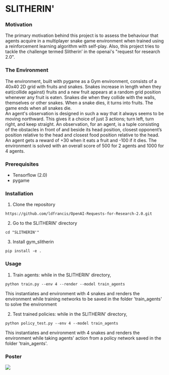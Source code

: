 # SLITHERIN'

### Motivation
The primary motivation behind this project is to assess the behaviour that agents acquire in a multiplayer snake game environment when trained using a reinforcement learning algorithm with self-play. Also, this project tries to tackle the challenge termed Slitherin’  in the openai's "request for research 2.0".



### The Environment
The environment, built with pygame as a Gym environment, consists of a 40x40 2D grid with fruits and snakes. Snakes increase in length when they eat(collide against) fruits and a new fruit appears at a random grid position whenever any fruit is eaten. Snakes die when they collide with the walls, themselves or other snakes. When a snake dies, it turns into fruits. The game ends when all snakes die.<br/>
An agent's observation is designed in such a way that it always seems to be moving northward. This gives it a choice of just 3 actions; turn left, turn right, and keep straight. An observation, for an agent,  is a tuple consisting of the obstacles in front of and beside its head position, closest opponent’s position relative to the head and closest food position relative to the head. <br/>
An agent gets a reward of +30 when it eats a fruit and -100 if it dies. The environment is solved with an overall score of 500 for 2 agents and 1000 for 4 agents.


### Prerequisites
  - Tensorflow (2.0)
  - pygame

### Installation
1. Clone the repository
  ```Shell
  https://github.com/ldfrancis/OpenAI-Requests-for-Research-2.0.git
  ```
2. Go to the SLITHERIN' directory
  ```Shell
  cd "SLITHERIN'"
  ```
3. Install gym_slitherin
  ```Shell
  pip install -e .
  ```
  
### Usage
1. Train agents: while in the SLITHERIN' directory,
  ```Shell
  python train.py --env 4 --render --model train_agents
  ```
  This instantiates and environment with 4 snakes and renders the environment while training networks to be saved in the folder 'train_agents' to solve the environment
  
2. Test trained policies: while in the SLITHERIN' directory,
  ```Shell
  python policy_test.py --env 4 --model train_agents
  ```
  This instantiates and environment with 4 snakes and renders the environment while taking agents' action from a policy network saved in the folder 'train_agents'.
  
### Poster
[![](poster.jpg)]()
